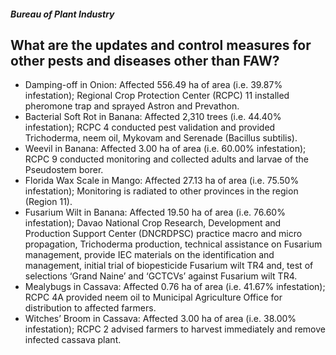 ##### Bureau of Plant Industry

## What are the updates and control measures for other pests and diseases other than FAW?


 - Damping-off in Onion: Affected 556.49 ha of area (i.e. 39.87% infestation); Regional Crop Protection Center (RCPC) 11 installed pheromone trap and sprayed Astron and Prevathon. 
 - Bacterial Soft Rot in Banana: Affected 2,310 trees (i.e. 44.40% infestation); RCPC 4 conducted pest validation and provided Trichoderma, neem oil, Mykovam and Serenade (Bacillus subtilis).
 - Weevil in Banana: Affected 3.00 ha of area (i.e. 60.00% infestation); RCPC 9 conducted monitoring and collected adults and larvae of the Pseudostem borer.
 - Florida Wax Scale in Mango: Affected 27.13 ha of area (i.e. 75.50% infestation); Monitoring is radiated to other provinces in the region (Region 11).
 - Fusarium Wilt in Banana: Affected 19.50 ha of area (i.e. 76.60% infestation); Davao National Crop Research, Development and Production Support Center (DNCRDPSC) practice macro and micro propagation, Trichoderma production, technical assistance on Fusarium management, provide IEC materials on the identification and management, initial trial of biopesticide Fusarium wilt TR4 and, test of selections ‘Grand Naine’ and ‘GCTCVs’ against Fusarium wilt TR4.   
 - Mealybugs in Cassava: Affected 0.76 ha of area (i.e. 41.67% infestation); RCPC 4A provided neem oil to Municipal Agriculture Office for distribution to affected farmers.
 - Witches’ Broom in Cassava: Affected 3.00 ha of area (i.e. 38.00% infestation); RCPC 2 advised farmers to harvest immediately and remove infected cassava plant.
